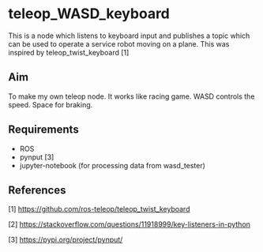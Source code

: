 # teleop_WASD_keyboard
This is a node which listens to keyboard input and publishes a topic which can be used to operate a service robot moving on a plane. This was inspired by teleop_twist_keyboard [1]
## Aim
To make my own teleop node. It works like racing game. WASD controls the speed. Space for braking.

## Requirements
* ROS
* pynput [3]
* jupyter-notebook (for processing data from wasd_tester)

## References
[1] https://github.com/ros-teleop/teleop_twist_keyboard

[2] https://stackoverflow.com/questions/11918999/key-listeners-in-python

[3] https://pypi.org/project/pynput/